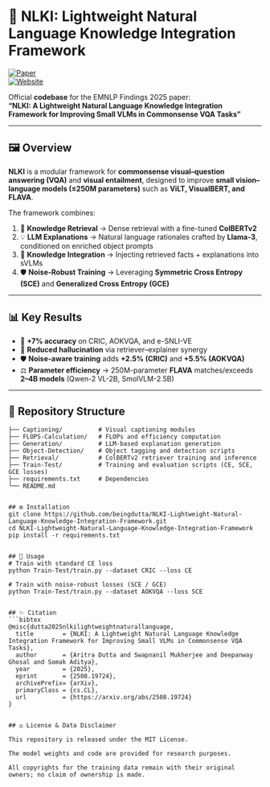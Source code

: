 # 🌟 NLKI: Lightweight Natural Language Knowledge Integration Framework

[![Paper](https://img.shields.io/badge/Paper-EMNLP%20Findings%202025-blue)](https://arxiv.org/abs/2508.19724)  
[![Website](https://img.shields.io/badge/Project-Website-green)](https://beingdutta.github.io/NLKI-Project-Page-EMNLP-2025-Findings/)  

Official **codebase** for the EMNLP Findings 2025 paper:  
**“NLKI: A Lightweight Natural Language Knowledge Integration Framework for Improving Small VLMs in Commonsense VQA Tasks”**  

---

## 🖼️ Overview
**NLKI** is a modular framework for **commonsense visual–question answering (VQA)** and **visual entailment**, designed to improve **small vision–language models (≤250M parameters)** such as **ViLT, VisualBERT, and FLAVA**.  

The framework combines:
1. 📖 **Knowledge Retrieval** → Dense retrieval with a fine-tuned **ColBERTv2**  
2. 💡 **LLM Explanations** → Natural language rationales crafted by **Llama-3**, conditioned on enriched object prompts  
3. 🧩 **Knowledge Integration** → Injecting retrieved facts + explanations into sVLMs  
4. 🛡️ **Noise-Robust Training** → Leveraging **Symmetric Cross Entropy (SCE)** and **Generalized Cross Entropy (GCE)**  

---

## 📊 Key Results
- 🚀 **+7% accuracy** on CRIC, AOKVQA, and e-SNLI-VE  
- 🧠 **Reduced hallucination** via retriever–explainer synergy  
- 🛡️ **Noise-aware training** adds **+2.5% (CRIC)** and **+5.5% (AOKVQA)**  
- ⚖️ **Parameter efficiency** → 250M-parameter **FLAVA** matches/exceeds **2–4B models** (Qwen-2 VL-2B, SmolVLM-2.5B)  

---

## 📂 Repository Structure
```text
├── Captioning/          # Visual captioning modules
├── FLOPS-Calculation/   # FLOPs and efficiency computation
├── Generation/          # LLM-based explanation generation
├── Object-Detection/    # Object tagging and detection scripts
├── Retrieval/           # ColBERTv2 retriever training and inference
├── Train-Test/          # Training and evaluation scripts (CE, SCE, GCE losses)
├── requirements.txt     # Dependencies
└── README.md


## ⚙️ Installation
git clone https://github.com/beingdutta/NLKI-Lightweight-Natural-Language-Knowledge-Integration-Framework.git
cd NLKI-Lightweight-Natural-Language-Knowledge-Integration-Framework
pip install -r requirements.txt


## 🚀 Usage
# Train with standard CE loss
python Train-Test/train.py --dataset CRIC --loss CE

# Train with noise-robust losses (SCE / GCE)
python Train-Test/train.py --dataset AOKVQA --loss SCE


## ✨ Citation
```bibtex
@misc{dutta2025nlkilightweightnaturallanguage,
  title        = {NLKI: A Lightweight Natural Language Knowledge Integration Framework for Improving Small VLMs in Commonsense VQA Tasks},
  author       = {Aritra Dutta and Swapnanil Mukherjee and Deepanway Ghosal and Somak Aditya},
  year         = {2025},
  eprint       = {2508.19724},
  archivePrefix= {arXiv},
  primaryClass = {cs.CL},
  url          = {https://arxiv.org/abs/2508.19724}
}


## ⚖️ License & Data Disclaimer

This repository is released under the MIT License.

The model weights and code are provided for research purposes.

All copyrights for the training data remain with their original owners; no claim of ownership is made.
